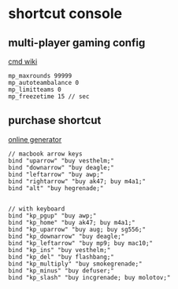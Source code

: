 # shortcut console

## multi-player gaming config

[cmd wiki](https://totalcsgo.com/commands)

```
mp_maxrounds 99999
mp_autoteambalance 0
mp_limitteams 0
mp_freezetime 15 // sec
```

## purchase shortcut

[online generator](https://csgobuynds.com/)

```
// macbook arrow keys
bind "uparrow" "buy vesthelm;"
bind "downarrow" "buy deagle;"
bind "leftarrow" "buy awp;"
bind "rightarrow" "buy ak47; buy m4a1;"
bind "alt" "buy hegrenade;"


// with keyboard
bind "kp_pgup" "buy awp;"
bind "kp_home" "buy ak47; buy m4a1;"
bind "kp_uparrow" "buy aug; buy sg556;"
bind "kp_downarrow" "buy deagle;"
bind "kp_leftarrow" "buy mp9; buy mac10;"
bind "kp_ins" "buy vesthelm;"
bind "kp_del" "buy flashbang;"
bind "kp_multiply" "buy smokegrenade;"
bind "kp_minus" "buy defuser;"
bind "kp_slash" "buy incgrenade; buy molotov;"
```
